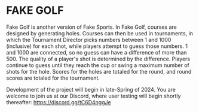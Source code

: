 # FAKE GOLF
Fake Golf is another version of Fake Sports. In Fake Golf, courses are designed by generating holes. Courses can then be used in tournaments, in which the Tournament Director picks numbers between 1 and 1000 (inclusive) for each shot, while players attempt to guess those numbers. 1 and 1000 are connected, so no guess can have a difference of more than 500. The quality of a player's shot is determined by the difference. Players continue to guess until they reach the cup or swing a maximum number of shots for the hole. Scores for the holes are totaled for the round, and round scores are totaled for the tournament.

Development of the project will begin in late-Spring of 2024. You are welcome to join us at our Discord, where user testing will begin shortly thereafter: https://discord.gg/tC6D4nggJe
